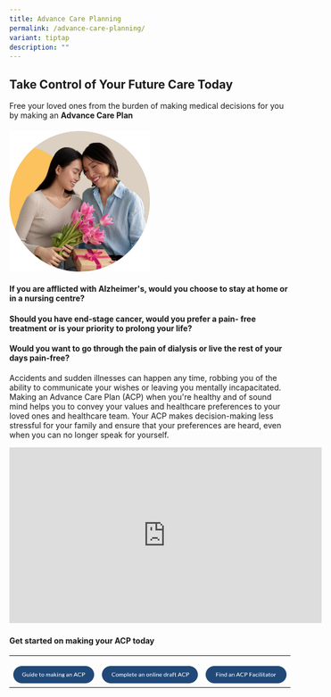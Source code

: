 ```yaml
---
title: Advance Care Planning
permalink: /advance-care-planning/
variant: tiptap
description: ""
---
```

<h2><strong>Take Control of Your Future Care Today</strong></h2>
<p>Free your loved ones from the burden of making medical decisions for you
by making an <strong>Advance Care Plan</strong>
</p>
<h4></h4>
<div class="isomer-image-wrapper">
<img style="width: 50%;" height="auto" width="100%" alt="" src="/images/img_advance_care_planning.png">
</div>
<h4>If you are afflicted with Alzheimer's, would you choose to stay at home or in a nursing centre?</h4>
<h4>Should you have end-stage cancer, would you prefer a pain- free treatment or is your priority to prolong your life?</h4>
<h4>Would you want to go through the pain of dialysis or live the rest of your days pain-free?</h4>
<p>Accidents and sudden illnesses can happen any time, robbing you of the
ability to communicate your wishes or leaving you mentally incapacitated.
Making an Advance Care Plan (ACP) when you're healthy and of sound mind
helps you to convey your values and healthcare preferences to your loved
ones and healthcare team. Your ACP makes decision-making less stressful
for your family and ensure that your preferences are heard, even when you
can no longer speak for yourself.</p>
<div class="iframe-wrapper">
<iframe height="315" width="560" allowfullscreen="true" frameborder="0" src="https://www.youtube.com/embed/nMG4vc_tLwA?si=cBD-m37zPx1Uvf0P"></iframe>
</div>
<h4>Get started on making your ACP today</h4>
<table style="minWidth: 75px">
<colgroup>
<col>
<col>
<col>
</colgroup>
<tbody>
<tr>
<th rowspan="1" colspan="1">
<p></p>
<div class="isomer-image-wrapper">
<img style="width: 100%" height="auto" width="100%" alt="" src="/images/btn_guide_to_making_an_acp.png">
</div>
</th>
<th rowspan="1" colspan="1">
<p></p>
<div class="isomer-image-wrapper">
<img style="width: 100%" height="auto" width="100%" alt="" src="/images/btn_complete_an_online_draft_acp.png">
</div>
</th>
<th rowspan="1" colspan="1">
<p></p>
<div class="isomer-image-wrapper">
<img style="width: 100%" height="auto" width="100%" alt="" src="/images/btn_find_an_acp_facilitator.png">
</div>
</th>
</tr>
</tbody>
</table>
<p></p>